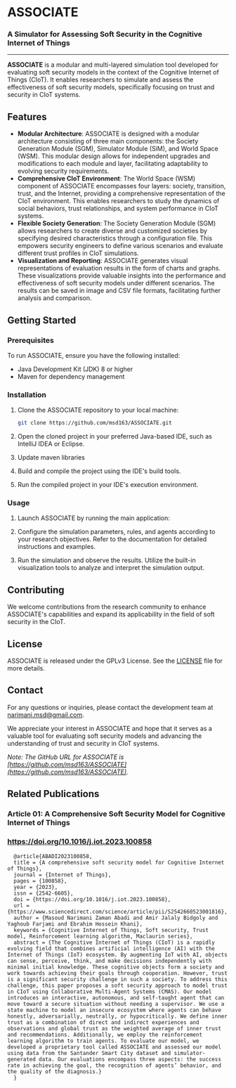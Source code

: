 
# ASSOCIATE
### A Simulator for Assessing Soft Security in the Cognitive Internet of Things

---


**ASSOCIATE** is a modular and multi-layered simulation tool developed for evaluating soft security models in the context of the Cognitive Internet of Things (CIoT). It enables researchers to simulate and assess the effectiveness of soft security models, specifically focusing on trust and security in CIoT systems.

## Features

- **Modular Architecture**: ASSOCIATE is designed with a modular architecture consisting of three main components: the Society Generation Module (SGM), Simulator Module (SiM), and World Space (WSM). This modular design allows for independent upgrades and modifications to each module and layer, facilitating adaptability to evolving security requirements.
- **Comprehensive CIoT Environment**: The World Space (WSM) component of ASSOCIATE encompasses four layers: society, transition, trust, and the Internet, providing a comprehensive representation of the CIoT environment. This enables researchers to study the dynamics of social behaviors, trust relationships, and system performance in CIoT systems.
- **Flexible Society Generation**: The Society Generation Module (SGM) allows researchers to create diverse and customized societies by specifying desired characteristics through a configuration file. This empowers security engineers to define various scenarios and evaluate different trust profiles in CIoT simulations.
- **Visualization and Reporting**: ASSOCIATE generates visual representations of evaluation results in the form of charts and graphs. These visualizations provide valuable insights into the performance and effectiveness of soft security models under different scenarios. The results can be saved in image and CSV file formats, facilitating further analysis and comparison.

## Getting Started

### Prerequisites

To run ASSOCIATE, ensure you have the following installed:

- Java Development Kit (JDK) 8 or higher
- Maven for dependency management

### Installation

1. Clone the ASSOCIATE repository to your local machine:
    ```bash  
    git clone https://github.com/msd163/ASSOCIATE.git
    ```

2. Open the cloned project in your preferred Java-based IDE, such as IntelliJ IDEA or Eclipse.

3. Update maven libraries

4. Build and compile the project using the IDE's build tools.

5. Run the compiled project in your IDE's execution environment.

### Usage

1. Launch ASSOCIATE by running the main application:

2. Configure the simulation parameters, rules, and agents according to your research objectives. Refer to the documentation for detailed instructions and examples.

3. Run the simulation and observe the results. Utilize the built-in visualization tools to analyze and interpret the simulation output.

## Contributing

We welcome contributions from the research community to enhance ASSOCIATE's capabilities and expand its applicability in the field of soft security in the CIoT.

## License

ASSOCIATE is released under the GPLv3 License. See the [LICENSE](LICENSE) file for more details.

## Contact

For any questions or inquiries, please contact the development team at [narimani.msd@gmail.com](mailto:narimani.msd@gmail.com).

We appreciate your interest in ASSOCIATE and hope that it serves as a valuable tool for evaluating soft security models and advancing the understanding of trust and security in CIoT systems.

*Note: The GitHub URL for ASSOCIATE is [https://github.com/msd163/ASSOCIATE](https://github.com/msd163/ASSOCIATE).*

## Related Publications

### Article 01: A Comprehensive Soft Security Model for Cognitive Internet of Things

###  https://doi.org/10.1016/j.iot.2023.100858


      @article{ABADI2023100858,
      title = {A comprehensive soft security model for Cognitive Internet of Things},
      journal = {Internet of Things},
      pages = {100858},
      year = {2023},
      issn = {2542-6605},
      doi = {https://doi.org/10.1016/j.iot.2023.100858},
      url = {https://www.sciencedirect.com/science/article/pii/S2542660523001816},
      author = {Masoud Narimani Zaman Abadi and Amir Jalaly Bidgoly and Yaghoub Farjami and Ebrahim Hossein Khani},
      keywords = {Cognitive Internet of Things, Soft security, Trust model, Reinforcement learning algorithm, Maclaurin series},
      abstract = {The Cognitive Internet of Things (CIoT) is a rapidly evolving field that combines artificial intelligence (AI) with the Internet of Things (IoT) ecosystem. By augmenting IoT with AI, objects can sense, perceive, think, and make decisions independently with minimal initial knowledge. These cognitive objects form a society and work towards achieving their goals through cooperation. However, trust is a significant security challenge in such a society. To address this challenge, this paper proposes a soft security approach to model trust in CIoT using Collaborative Multi-Agent Systems (CMAS). Our model introduces an interactive, autonomous, and self-taught agent that can move toward a secure situation without needing a supervisor. We use a state machine to model an insecure ecosystem where agents can behave honestly, adversarially, neutrally, or hypocritically. We define inner trust as a combination of direct and indirect experiences and observations and global trust as the weighted average of inner trust and recommendations. Additionally, we employ the reinforcement learning algorithm to train agents. To evaluate our model, we developed a proprietary tool called ASSOCIATE and assessed our model using data from the Santander Smart City dataset and simulator-generated data. Our evaluations encompass three aspects: the success rate in achieving the goal, the recognition of agents’ behavior, and the quality of the diagnosis.}
      }



